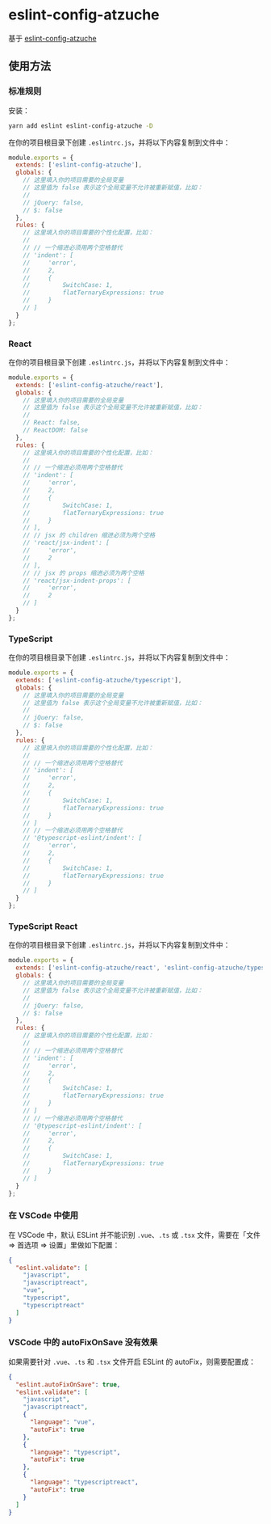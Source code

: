 # eslint-config-atzuche

基于 [eslint-config-atzuche](https://github.com/AlloyTeam/eslint-config-atzuche)

## 使用方法

### 标准规则

安装：

```bash
yarn add eslint eslint-config-atzuche -D
```

在你的项目根目录下创建 `.eslintrc.js`，并将以下内容复制到文件中：

```js
module.exports = {
  extends: ['eslint-config-atzuche'],
  globals: {
    // 这里填入你的项目需要的全局变量
    // 这里值为 false 表示这个全局变量不允许被重新赋值，比如：
    //
    // jQuery: false,
    // $: false
  },
  rules: {
    // 这里填入你的项目需要的个性化配置，比如：
    //
    // // 一个缩进必须用两个空格替代
    // 'indent': [
    //     'error',
    //     2,
    //     {
    //         SwitchCase: 1,
    //         flatTernaryExpressions: true
    //     }
    // ]
  }
};
```

### React

在你的项目根目录下创建 `.eslintrc.js`，并将以下内容复制到文件中：

```js
module.exports = {
  extends: ['eslint-config-atzuche/react'],
  globals: {
    // 这里填入你的项目需要的全局变量
    // 这里值为 false 表示这个全局变量不允许被重新赋值，比如：
    //
    // React: false,
    // ReactDOM: false
  },
  rules: {
    // 这里填入你的项目需要的个性化配置，比如：
    //
    // // 一个缩进必须用两个空格替代
    // 'indent': [
    //     'error',
    //     2,
    //     {
    //         SwitchCase: 1,
    //         flatTernaryExpressions: true
    //     }
    // ],
    // // jsx 的 children 缩进必须为两个空格
    // 'react/jsx-indent': [
    //     'error',
    //     2
    // ],
    // // jsx 的 props 缩进必须为两个空格
    // 'react/jsx-indent-props': [
    //     'error',
    //     2
    // ]
  }
};
```

### TypeScript

在你的项目根目录下创建 `.eslintrc.js`，并将以下内容复制到文件中：

```js
module.exports = {
  extends: ['eslint-config-atzuche/typescript'],
  globals: {
    // 这里填入你的项目需要的全局变量
    // 这里值为 false 表示这个全局变量不允许被重新赋值，比如：
    //
    // jQuery: false,
    // $: false
  },
  rules: {
    // 这里填入你的项目需要的个性化配置，比如：
    //
    // // 一个缩进必须用两个空格替代
    // 'indent': [
    //     'error',
    //     2,
    //     {
    //         SwitchCase: 1,
    //         flatTernaryExpressions: true
    //     }
    // ]
    // // 一个缩进必须用两个空格替代
    // '@typescript-eslint/indent': [
    //     'error',
    //     2,
    //     {
    //         SwitchCase: 1,
    //         flatTernaryExpressions: true
    //     }
    // ]
  }
};
```

### TypeScript React


在你的项目根目录下创建 `.eslintrc.js`，并将以下内容复制到文件中：

```js
module.exports = {
  extends: ['eslint-config-atzuche/react', 'eslint-config-atzuche/typescript'],
  globals: {
    // 这里填入你的项目需要的全局变量
    // 这里值为 false 表示这个全局变量不允许被重新赋值，比如：
    //
    // jQuery: false,
    // $: false
  },
  rules: {
    // 这里填入你的项目需要的个性化配置，比如：
    //
    // // 一个缩进必须用两个空格替代
    // 'indent': [
    //     'error',
    //     2,
    //     {
    //         SwitchCase: 1,
    //         flatTernaryExpressions: true
    //     }
    // ]
    // // 一个缩进必须用两个空格替代
    // '@typescript-eslint/indent': [
    //     'error',
    //     2,
    //     {
    //         SwitchCase: 1,
    //         flatTernaryExpressions: true
    //     }
    // ]
  }
};
```


### 在 VSCode 中使用

在 VSCode 中，默认 ESLint 并不能识别 `.vue`、`.ts` 或 `.tsx` 文件，需要在「文件 => 首选项 => 设置」里做如下配置：

```json
{
  "eslint.validate": [
    "javascript",
    "javascriptreact",
    "vue",
    "typescript",
    "typescriptreact"
  ]
}
```

### VSCode 中的 autoFixOnSave 没有效果

如果需要针对 `.vue`、`.ts` 和 `.tsx` 文件开启 ESLint 的 autoFix，则需要配置成：

```json
{
  "eslint.autoFixOnSave": true,
  "eslint.validate": [
    "javascript",
    "javascriptreact",
    {
      "language": "vue",
      "autoFix": true
    },
    {
      "language": "typescript",
      "autoFix": true
    },
    {
      "language": "typescriptreact",
      "autoFix": true
    }
  ]
}
```
